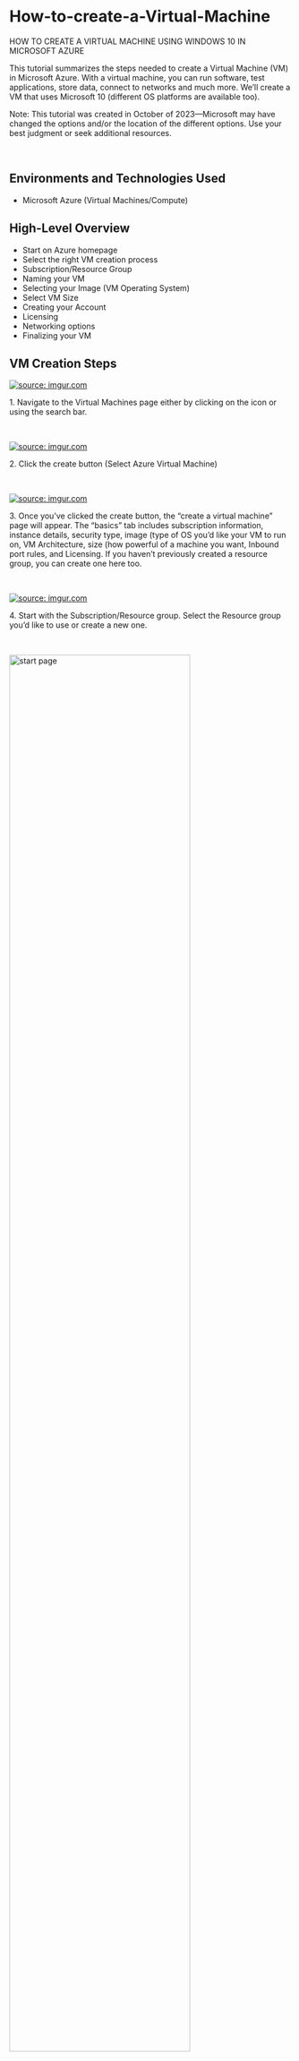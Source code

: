 # How-to-create-a-Virtual-Machine
HOW TO CREATE A VIRTUAL MACHINE USING WINDOWS 10 IN MICROSOFT AZURE


<p> This tutorial summarizes the steps needed to create a Virtual Machine (VM) in Microsoft Azure. With a virtual machine, you can run software, test applications, store data, connect to networks and much more. We’ll create a VM that uses Microsoft 10 (different OS platforms are available too). </p>

<p>Note: This tutorial was created in October of 2023—Microsoft may have changed the options and/or the location of the different options. Use your best judgment or seek additional resources. 
</p>
<br />

<h2>Environments and Technologies Used</h2>

- Microsoft Azure (Virtual Machines/Compute)

<h2>High-Level Overview</h2>

- Start on Azure homepage
- Select the right VM creation process
- Subscription/Resource Group
- Naming your VM
- Selecting your Image (VM Operating System)
- Select VM Size
- Creating your Account
- Licensing
- Networking options
- Finalizing your VM

<h2>VM Creation Steps</h2>

<p>
<a href="https://imgur.com/jcFOneY"><img src="https://i.imgur.com/jcFOneY.png" title="source: imgur.com" /></a></p>
<p>
1.  Navigate to the Virtual Machines page either by clicking on the  icon or using the search bar.
</p>
<br />


<p>
<a href="https://imgur.com/3O4joLI"><img src="https://i.imgur.com/3O4joLI.png" title="source: imgur.com" /></a></p>
<p>
2. Click the create button (Select Azure Virtual Machine)
</p>
<br />

<p>
<a href="https://imgur.com/s4tyQu4"><img src="https://i.imgur.com/s4tyQu4.png" title="source: imgur.com" /></a></p>
<p>
3. Once you’ve clicked the create button, the “create a virtual machine” page will appear. The “basics” tab includes subscription information, instance details, security type, image (type of OS you’d like your VM to run on, VM Architecture, size (how powerful of a machine you want, Inbound port rules, and Licensing. If you haven’t previously created a resource group, you can create one here too. 
</p>
<br />

<p>
<a href="https://imgur.com/L78FC8V"><img src="https://i.imgur.com/L78FC8V.png" title="source: imgur.com" /></a></p>
<p>
4. Start with the Subscription/Resource group. Select the Resource group  you’d like to use or create a new one.
</p>
<br />

<p>
<img src="https://imgur.com/jcFOneY" height="80%" width="80%" alt="start page"/>
</p>
<p>
5. Under Instance details, name your VM (VM-1 for example) and select where you’d like it to be located. Some VM options aren’t available in every location.

</p>
<br />

<p>
<img src="https://imgur.com/jcFOneY" height="80%" width="80%" alt="start page"/>
</p>
<p>
6. Select your Image (Operating system of your VM). For this tutorial, we’ll select and create a VM running Windows 10. Select Windows 10 Pro, Version 22H2 - x64 Gen 2.
</p>
<br />

<p>
<img src="https://imgur.com/jcFOneY" height="80%" width="80%" alt="start page"/>
</p>
<p>
7. For the size, it depends on what your budget is and how fast you’d like it to be. Select the “standard_E2s_v3 - 2 cpus, 16 GiB Memory ($91.98/month). Remember to terminate your machine when not in use to avoid unnecessary charges. 
</p>
<br />

<p>
<img src="https://imgur.com/jcFOneY" height="80%" width="80%" alt="start page"/>
</p>
<p>
8. Create an Administrator account (allows you to log in from Microsoft Remote Desktop Connection).
</p>
<br />

<p>
<img src="https://imgur.com/jcFOneY" height="80%" width="80%" alt="start page"/>
</p>
<p>9. Select the licensing box. Once complete, click the “next: Disks” button (followed with next: Networking) to get to the Networking tab. By going through the tabs by clicking next, it will create a virtual network for you (an error will show if you automatically click on “Review + create”). Click “Review + create” on the networking tab.
</p>
<br />

<p>
<img src="https://imgur.com/jcFOneY" height="80%" width="80%" alt="start page"/>
</p>
<p>
10. The next page will confirm that you’d like to create a virtual machine. The validation for the VM has passed (if not, it will warn you of any errors). Review the charges and settings. If everything looks good, click the “Create” blue button at the bottom.
</p>
<br />

<p>
<img src="https://imgur.com/jcFOneY" height="80%" width="80%" alt="start page"/>
  <img src="https://imgur.com/jcFOneY" height="80%" width="80%" alt="start page"/>
</p>
<p>
11. A final window will populate and let you know when the machine is available. Please be patient—this may take a couple solid minutes. You now have a VM running Windows 10. See upcoming tutorials on how to use your VM.
</p>
<br />

